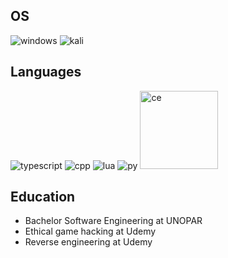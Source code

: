 ## OS
![windows](https://img.shields.io/badge/Windows-0078D6?style=for-the-badge&logo=windows&logoColor=white)
![kali](https://img.shields.io/badge/Kali_Linux-557C94?style=for-the-badge&logo=kali-linux&logoColor=white)

## Languages

![typescript](https://img.shields.io/badge/TypeScript-007ACC?style=for-the-badge&logo=typescript&logoColor=white)
![cpp](https://img.shields.io/badge/C%2B%2B-00599C?style=for-the-badge&logo=c%2B%2B&logoColor=white)
![lua](https://img.shields.io/badge/Lua-2C2D72?style=for-the-badge&logo=lua&logoColor=white)
![py](https://img.shields.io/badge/Python-FFD43B?style=for-the-badge&logo=python&logoColor=blue)
<img src="https://img.shields.io/badge/-Assembly-000?&logo=assemblyscript" alt="ce" width="125">

## Education

- Bachelor Software Engineering at UNOPAR
- Ethical game hacking at Udemy
- Reverse engineering at Udemy
